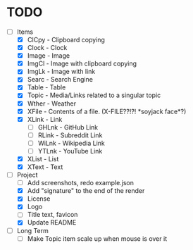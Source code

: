 # TODO

- [ ] Items
  - [x] ClCpy - Clipboard copying
  - [x] Clock - Clock
  - [x] Image - Image
  - [x] ImgCl - Image with clipboard copying
  - [x] ImgLk - Image with link
  - [x] Searc - Search Engine
  - [x] Table - Table
  - [x] Topic - Media/Links related to a singular topic
  - [x] Wther - Weather
  - [x] XFile - Contents of a file. (X-FILE??!?! \*soyjack face\*?)
  - [x] XLink - Link
    - [ ] GHLnk - GitHub Link
    - [ ] RLink - Subreddit Link
    - [ ] WiLnk - Wikipedia Link
    - [ ] YTLnk - YouTube Link
  - [x] XList - List
  - [x] XText - Text

- [ ] Project
  - [ ] Add screenshots, redo example.json
  - [x] Add "signature" to the end of the render
  - [x] License
  - [x] Logo
  - [ ] Title text, favicon
  - [x] Update README

- [ ] Long Term
  - [ ] Make Topic item scale up when mouse is over it
